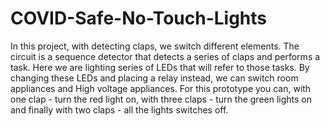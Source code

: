 # COVID-Safe-No-Touch-Lights
In this project, with detecting claps, we switch different elements. The circuit is a sequence detector that detects a series of claps and performs a task. Here we are lighting series of LEDs that will refer to those tasks. By changing these LEDs and placing a relay instead, we can switch room appliances and High voltage appliances. For this prototype you can, with one clap - turn the red light on, with three claps - turn the green lights on and finally with two claps - all the lights switches off.
